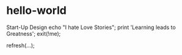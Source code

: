 # hello-world
Start-Up Design
echo "I hate Love Stories";
print 'Learning leads to Greatness';
exit(!me);

refresh(...);
